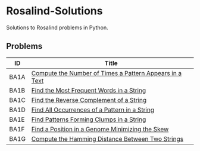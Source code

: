 # Rosalind-Solutions

Solutions to Rosalind problems in Python.

## Problems

| ID   | Title                                                                                                                      |
| ---- | -------------------------------------------------------------------------------------------------------------------------- |
| BA1A | [Compute the Number of Times a Pattern Appears in a Text](https://github.com/marina1536/Rosalind-Solutions/tree/main/BA1A) |
| BA1B | [Find the Most Frequent Words in a String](https://github.com/mlagun/Rosalind-Solutions/tree/main/BA1B)                    |
| BA1C | [Find the Reverse Complement of a String](https://github.com/marina1536/Rosalind-Solutions/tree/main/BA1C)                 |
| BA1D | [Find All Occurrences of a Pattern in a String](https://github.com/marina1536/Rosalind-Solutions/tree/main/BA1D)           |
| BA1E | [Find Patterns Forming Clumps in a String](https://github.com/marina1536/Rosalind-Solutions/tree/main/BA1E)                |
| BA1F | [Find a Position in a Genome Minimizing the Skew](https://github.com/marina1536/Rosalind-Solutions/tree/main/BA1F)         |
| BA1G | [Compute the Hamming Distance Between Two Strings](https://github.com/marina1536/Rosalind-Solutions/tree/main/BA1G)        |
